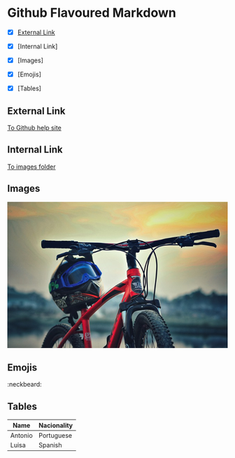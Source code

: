 # Github Flavoured Markdown

- [x] [External Link](#external-link)
- [x] [Internal Link]
- [x] [Images]
- [x] [Emojis]
- [x] [Tables]


## External Link
[To Github help site](https://help.github.com/en)
## Internal Link
[To images folder](/home/dci/Pictures)

## Images
![Bike image](Bikes.jpg)

## Emojis
:neckbeard:

## Tables
Name|Nacionality
--- | --- 
Antonio|Portuguese
Luisa|Spanish
